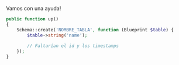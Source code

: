 Vamos con una ayuda!

``` php
public function up()
{
    Schema::create('NOMBRE_TABLA', function (Blueprint $table) {
        $table->string('name');
        
        // Faltarían el id y los timestamps
    });
}
```
